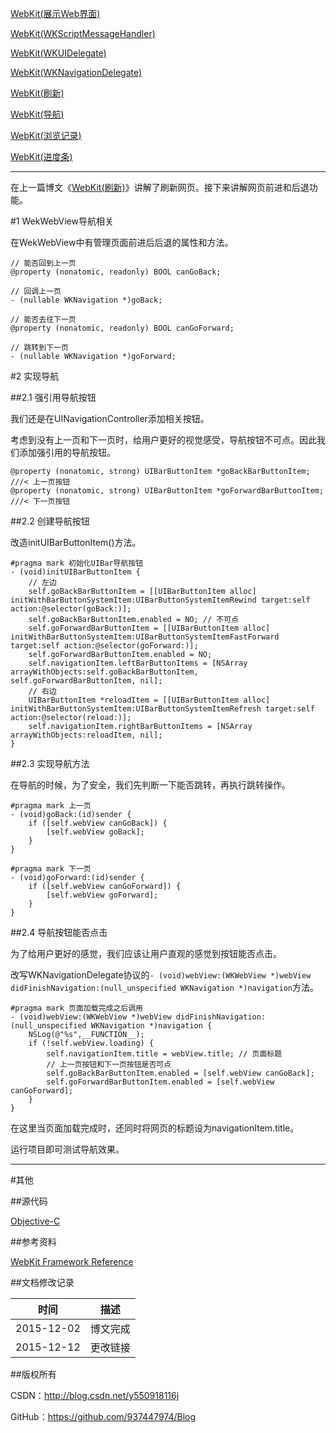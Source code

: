 [WebKit(展示Web界面)](https://github.com/937447974/Blog/blob/master/IOS/Core%20Services%20Layer/WebKit/WebKit(展示Web界面).md)

[WebKit(WKScriptMessageHandler)](https://github.com/937447974/Blog/blob/master/IOS/Core%20Services%20Layer/WebKit/WebKit(WKScriptMessageHandler).md)

[WebKit(WKUIDelegate)](https://github.com/937447974/Blog/blob/master/IOS/Core%20Services%20Layer/WebKit/WebKit(WKUIDelegate).md)

[WebKit(WKNavigationDelegate)](https://github.com/937447974/Blog/blob/master/IOS/Core%20Services%20Layer/WebKit/WebKit(WKNavigationDelegate).md)

[WebKit(刷新)](https://github.com/937447974/Blog/blob/master/IOS/Core%20Services%20Layer/WebKit/WebKit(刷新).md)

[WebKit(导航)](https://github.com/937447974/Blog/blob/master/IOS/Core%20Services%20Layer/WebKit/WebKit(导航).md)

[WebKit(浏览记录)](https://github.com/937447974/Blog/blob/master/IOS/Core%20Services%20Layer/WebKit/WebKit(浏览记录).md)

[WebKit(进度条)](https://github.com/937447974/Blog/blob/master/IOS/Core%20Services%20Layer/WebKit/WebKit(进度条).md)

------

在上一篇博文《[WebKit(刷新)](https://github.com/937447974/Blog/blob/master/WebKit/WebKit(刷新).md)》讲解了刷新网页。接下来讲解网页前进和后退功能。

#1 WekWebView导航相关

在WekWebView中有管理页面前进后后退的属性和方法。

```objc
// 能否回到上一页
@property (nonatomic, readonly) BOOL canGoBack;

// 回调上一页
- (nullable WKNavigation *)goBack;

// 能否去往下一页
@property (nonatomic, readonly) BOOL canGoForward;

// 跳转到下一页
- (nullable WKNavigation *)goForward;
```

#2 实现导航

##2.1 强引用导航按钮

我们还是在UINavigationController添加相关按钮。

考虑到没有上一页和下一页时，给用户更好的视觉感受，导航按钮不可点。因此我们添加强引用的导航按钮。

```objc
@property (nonatomic, strong) UIBarButtonItem *goBackBarButtonItem;    ///< 上一页按钮
@property (nonatomic, strong) UIBarButtonItem *goForwardBarButtonItem; ///< 下一页按钮
```

##2.2 创建导航按钮

改造initUIBarButtonItem()方法。

```objc
#pragma mark 初始化UIBar导航按钮
- (void)initUIBarButtonItem {
    // 左边
    self.goBackBarButtonItem = [[UIBarButtonItem alloc] initWithBarButtonSystemItem:UIBarButtonSystemItemRewind target:self action:@selector(goBack:)];
    self.goBackBarButtonItem.enabled = NO; // 不可点
    self.goForwardBarButtonItem = [[UIBarButtonItem alloc] initWithBarButtonSystemItem:UIBarButtonSystemItemFastForward target:self action:@selector(goForward:)];
    self.goForwardBarButtonItem.enabled = NO;
    self.navigationItem.leftBarButtonItems = [NSArray arrayWithObjects:self.goBackBarButtonItem, self.goForwardBarButtonItem, nil];
    // 右边
    UIBarButtonItem *reloadItem = [[UIBarButtonItem alloc] initWithBarButtonSystemItem:UIBarButtonSystemItemRefresh target:self action:@selector(reload:)];
    self.navigationItem.rightBarButtonItems = [NSArray arrayWithObjects:reloadItem, nil];
}
```

##2.3 实现导航方法

在导航的时候，为了安全，我们先判断一下能否跳转，再执行跳转操作。

```objc
#pragma mark 上一页
- (void)goBack:(id)sender {
    if ([self.webView canGoBack]) {
        [self.webView goBack];
    }
}

#pragma mark 下一页
- (void)goForward:(id)sender {
    if ([self.webView canGoForward]) {
        [self.webView goForward];
    }
}
```

##2.4 导航按钮能否点击

为了给用户更好的感觉，我们应该让用户直观的感觉到按钮能否点击。

改写WKNavigationDelegate协议的`- (void)webView:(WKWebView *)webView didFinishNavigation:(null_unspecified WKNavigation *)navigation`方法。

```objc
#pragma mark 页面加载完成之后调用
- (void)webView:(WKWebView *)webView didFinishNavigation:(null_unspecified WKNavigation *)navigation {
    NSLog(@"%s",__FUNCTION__);
    if (!self.webView.loading) {
        self.navigationItem.title = webView.title; // 页面标题
        // 上一页按钮和下一页按钮是否可点
        self.goBackBarButtonItem.enabled = [self.webView canGoBack];
        self.goForwardBarButtonItem.enabled = [self.webView canGoForward];
    }
}
```

在这里当页面加载完成时，还同时将网页的标题设为navigationItem.title。

运行项目即可测试导航效果。
&#160;

----------

#其他

##源代码

[Objective-C](https://github.com/937447974/Objective-C)

##参考资料

[WebKit Framework Reference](https://developer.apple.com/library/ios/documentation/Cocoa/Reference/WebKit/ObjC_classic/index.html#//apple_ref/doc/uid/TP30000745)

##文档修改记录

| 时间 | 描述 |
| ---- | ---- |
| 2015-12-02 | 博文完成 |
| 2015-12-12 | 更改链接 |

##版权所有

CSDN：http://blog.csdn.net/y550918116j

GitHub：https://github.com/937447974/Blog